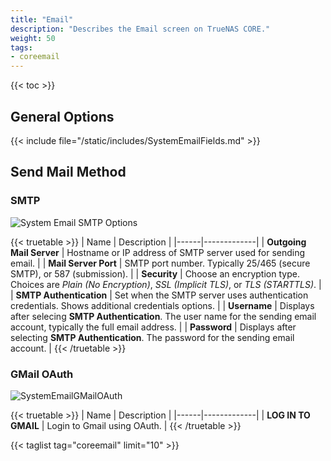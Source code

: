 ```yaml
---
title: "Email"
description: "Describes the Email screen on TrueNAS CORE."
weight: 50
tags:
- coreemail
---
```


{{< toc >}}

## General Options

{{< include file="/static/includes/SystemEmailFields.md" >}}

## Send Mail Method

### SMTP

![System Email SMTP Options](/images/CORE/12.0/SystemEmailSMTPOptions.png "System Email SMTP Options")

{{< truetable >}}
| Name | Description |
|------|-------------|
| **Outgoing Mail Server** | Hostname or IP address of SMTP server used for sending email. |
| **Mail Server Port** | SMTP port number. Typically 25/465 (secure SMTP), or 587 (submission). |
| **Security** | Choose an encryption type. Choices are *Plain (No Encryption)*, *SSL (Implicit TLS)*, or *TLS (STARTTLS)*. |
| **SMTP Authentication** | Set when the SMTP server uses authentication credentials. Shows additional credentials options. |
| **Username** | Displays after selecing **SMTP Authentication**. The user name for the sending email account, typically the full email address. |
| **Password** | Displays after selecting **SMTP Authentication**. The password for the sending email account. |
{{< /truetable >}}

### GMail OAuth

![SystemEmailGMailOAuth](/images/CORE/12.0/SystemEmailGMailOAuth.png "GMail OAuth Options")

{{< truetable >}}
| Name | Description |
|------|-------------|
| **LOG IN TO GMAIL** | Login to Gmail using OAuth. |
{{< /truetable >}}

{{< taglist tag="coreemail" limit="10" >}}
